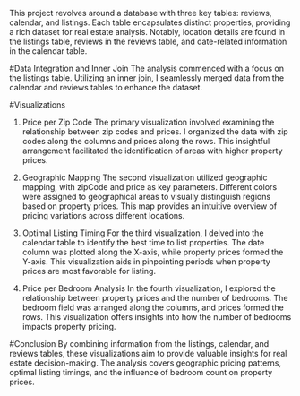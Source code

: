 This project revolves around a database with three key tables: reviews, calendar, and listings. Each table encapsulates distinct properties, providing a rich dataset for real estate analysis. Notably, location details are found in the listings table, reviews in the reviews table, and date-related information in the calendar table.

#Data Integration and Inner Join
The analysis commenced with a focus on the listings table. Utilizing an inner join, I seamlessly merged data from the calendar and reviews tables to enhance the dataset.

#Visualizations
1. Price per Zip Code
The primary visualization involved examining the relationship between zip codes and prices. I organized the data with zip codes along the columns and prices along the rows. This insightful arrangement facilitated the identification of areas with higher property prices.

2. Geographic Mapping
The second visualization utilized geographic mapping, with zipCode and price as key parameters. Different colors were assigned to geographical areas to visually distinguish regions based on property prices. This map provides an intuitive overview of pricing variations across different locations.

3. Optimal Listing Timing
For the third visualization, I delved into the calendar table to identify the best time to list properties. The date column was plotted along the X-axis, while property prices formed the Y-axis. This visualization aids in pinpointing periods when property prices are most favorable for listing.

4. Price per Bedroom Analysis
In the fourth visualization, I explored the relationship between property prices and the number of bedrooms. The bedroom field was arranged along the columns, and prices formed the rows. This visualization offers insights into how the number of bedrooms impacts property pricing.

#Conclusion
By combining information from the listings, calendar, and reviews tables, these visualizations aim to provide valuable insights for real estate decision-making. The analysis covers geographic pricing patterns, optimal listing timings, and the influence of bedroom count on property prices.
